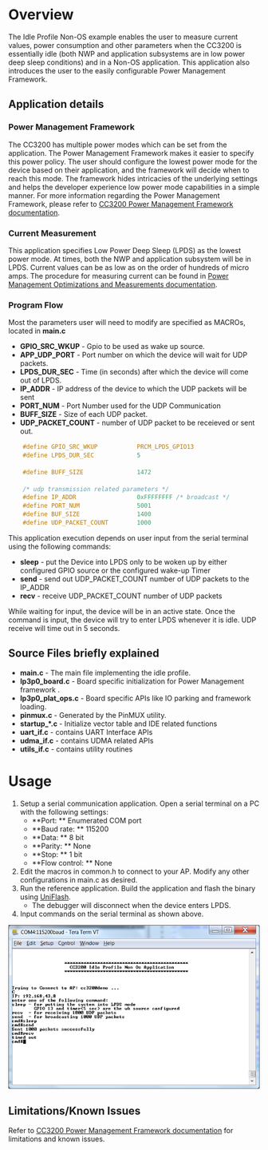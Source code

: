 # Overview

The Idle Profile Non-OS example enables the user to measure current values, power
consumption and other parameters when the CC3200 is
essentially idle (both NWP and application subsystems are in low power deep sleep
conditions) and in a Non-OS application. This application also introduces the user to the easily configurable Power  Management
Framework.

## Application details

### Power Management Framework

The CC3200 has multiple power modes which can be set from the application. The Power Management Framework makes it easier to specify this power policy.
The user should configure the lowest power mode for the device based on their application, and the framework will decide when to reach this mode. The framework hides intricacies of the underlying settings and helps the developer experience low power mode capabilities in a simple manner. For more information regarding the Power Management
Framework, please refer to [CC3200 Power Management Framework documentation](http://processors.wiki.ti.com/index.php/CC3200_Power_Management_Framework).

### Current Measurement

This application specifies Low Power Deep Sleep (LPDS) as the lowest
power mode. At times, both the NWP and application subsystem will be in LPDS. Current values can be as low as on the order of hundreds of micro amps. The procedure for measuring current can be found in [Power Management Optimizations and Measurements documentation](http://processors.wiki.ti.com/index.php/CC3200_Power_Management_Optimizations_and_Measurements).

### Program Flow

Most the parameters user will need to modify are specified as MACROs, located in **main.c**

- **GPIO\_SRC\_WKUP** - Gpio to be used as wake up source.
- **APP\_UDP\_PORT** - Port number on which the device will wait for UDP packets.
- **LPDS\_DUR\_SEC** - Time (in seconds) after which the device will come out of LPDS.
- **IP\_ADDR** - IP address of the device to which the UDP packets will be sent
- **PORT\_NUM** - Port Number used for the UDP Communication
- **BUFF\_SIZE** - Size of each UDP packet.
- **UDP\_PACKET\_COUNT** - number of UDP packet to be receieved or sent out.

```c
	#define GPIO_SRC_WKUP           PRCM_LPDS_GPIO13  
	#define LPDS_DUR_SEC            5

	#define BUFF_SIZE               1472

	/* udp transmission related parameters */
	#define IP_ADDR                 0xFFFFFFFF /* broadcast */
	#define PORT_NUM                5001
	#define BUF_SIZE                1400
	#define UDP_PACKET_COUNT        1000
```

This application execution depends on user input from the serial terminal using the following commands:

- **sleep** - put the Device into LPDS only to be woken up by either configured GPIO source or the configured wake-up Timer
- **send** - send out UDP\_PACKET\_COUNT number of UDP packets to the IP\_ADDR
- **recv** - receive UDP\_PACKET\_COUNT number of UDP packets

While waiting for input, the device will be in an active state. Once the
command is input, the device will try to enter LPDS whenever it is idle. UDP receive will time out in 5 seconds.

## Source Files briefly explained

- **main.c** - The main file implementing the idle profile.  
- **lp3p0\_board.c** - Board specific initialization for Power Management framework .  
- **lp3p0\_plat\_ops.c** - Board specific APIs like IO parking and framework loading.  
- **pinmux.c** - Generated by the PinMUX utility.  
- **startup\_\*.c** - Initialize vector table and IDE related functions
- **uart\_if.c** - contains UART Interface APIs
- **udma\_if.c** - contains UDMA related APIs
- **utils\_if.c** - contains utility routines

# Usage

1.  Setup a serial communication application. Open a serial terminal on a PC with the following settings:
	- **Port: ** Enumerated COM port
	- **Baud rate: ** 115200
	- **Data: ** 8 bit
	- **Parity: ** None
	- **Stop: ** 1 bit
	- **Flow control: ** None
2. Edit the macros in common.h to connect to your AP. Modify any other configurations in main.c as desired.
3.  Run the reference application. Build the application and flash the binary using [UniFlash](http://processors.wiki.ti.com/index.php/CC3100_%26_CC3200_UniFlash_Quick_Start_Guide).
	- The debugger will disconnect when the device enters LPDS.
4. Input commands on the serial terminal as shown above.

![](../../docs/images/idleprofilenonos1.png)

## Limitations/Known Issues

Refer to [CC3200 Power Management Framework documentation](http://processors.wiki.ti.com/index.php/CC3200_Power_Management_Framework)
for limitations and known issues.